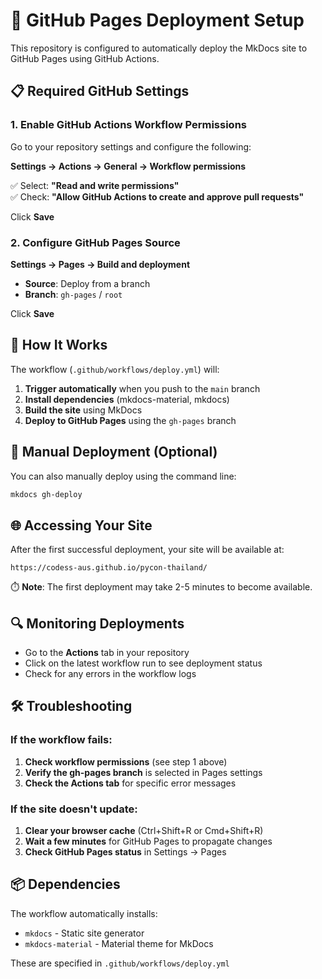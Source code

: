 # 🚀 GitHub Pages Deployment Setup

This repository is configured to automatically deploy the MkDocs site to GitHub Pages using GitHub Actions.

## 📋 Required GitHub Settings

### 1. Enable GitHub Actions Workflow Permissions

Go to your repository settings and configure the following:

**Settings → Actions → General → Workflow permissions**

✅ Select: **"Read and write permissions"**  
✅ Check: **"Allow GitHub Actions to create and approve pull requests"**

Click **Save**

### 2. Configure GitHub Pages Source

**Settings → Pages → Build and deployment**

- **Source**: Deploy from a branch
- **Branch**: `gh-pages` / `root`

Click **Save**

## 🔄 How It Works

The workflow (`.github/workflows/deploy.yml`) will:

1. **Trigger automatically** when you push to the `main` branch
2. **Install dependencies** (mkdocs-material, mkdocs)
3. **Build the site** using MkDocs
4. **Deploy to GitHub Pages** using the `gh-pages` branch

## 📝 Manual Deployment (Optional)

You can also manually deploy using the command line:

```bash
mkdocs gh-deploy
```

## 🌐 Accessing Your Site

After the first successful deployment, your site will be available at:

```
https://codess-aus.github.io/pycon-thailand/
```

⏱️ **Note**: The first deployment may take 2-5 minutes to become available.

## 🔍 Monitoring Deployments

- Go to the **Actions** tab in your repository
- Click on the latest workflow run to see deployment status
- Check for any errors in the workflow logs

## 🛠️ Troubleshooting

### If the workflow fails:

1. **Check workflow permissions** (see step 1 above)
2. **Verify the gh-pages branch** is selected in Pages settings
3. **Check the Actions tab** for specific error messages

### If the site doesn't update:

1. **Clear your browser cache** (Ctrl+Shift+R or Cmd+Shift+R)
2. **Wait a few minutes** for GitHub Pages to propagate changes
3. **Check GitHub Pages status** in Settings → Pages

## 📦 Dependencies

The workflow automatically installs:
- `mkdocs` - Static site generator
- `mkdocs-material` - Material theme for MkDocs

These are specified in `.github/workflows/deploy.yml`
